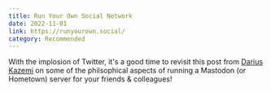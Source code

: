 ```yaml
---
title: Run Your Own Social Network
date: 2022-11-01
link: https://runyourown.social/
category: Recommended
---
```

With the implosion of Twitter, it's a good time to revisit this post from [Darius Kazemi](https://tinysubversions.com/) on some of the philsophical aspects of running a Mastodon (or Hometown) server for your friends & colleagues!